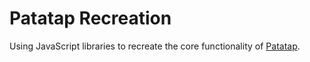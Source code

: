 # Patatap Recreation

Using JavaScript libraries to recreate the core functionality of [Patatap](https://patatap.com/).
